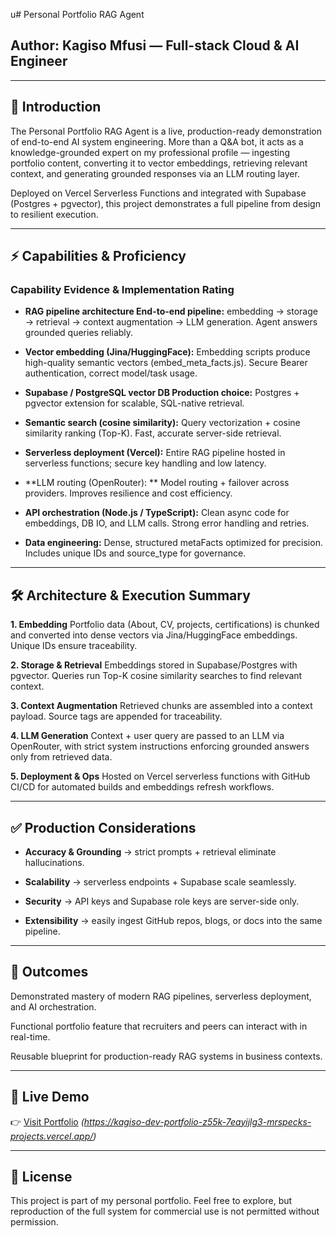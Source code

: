 u# Personal Portfolio RAG Agent
## Author: Kagiso Mfusi — Full-stack Cloud & AI Engineer


---

## 📌 Introduction

The Personal Portfolio RAG Agent is a live, production-ready demonstration of end-to-end AI system engineering. More than a Q&A bot, it acts as a knowledge-grounded expert on my professional profile — ingesting portfolio content, converting it to vector embeddings, retrieving relevant context, and generating grounded responses via an LLM routing layer.

Deployed on Vercel Serverless Functions and integrated with Supabase (Postgres + pgvector), this project demonstrates a full pipeline from design to resilient execution.


---

##  ⚡ Capabilities & Proficiency

### Capability	Evidence & Implementation	Rating 

 - **RAG pipeline architecture	End-to-end pipeline:** embedding → storage → retrieval → context augmentation → LLM generation. Agent answers grounded queries reliably.	

 - **Vector embedding (Jina/HuggingFace):**	Embedding scripts produce high-quality semantic vectors (embed_meta_facts.js). Secure Bearer authentication, correct model/task usage.	

 - **Supabase / PostgreSQL vector DB	Production choice:** Postgres + pgvector extension for scalable, SQL-native retrieval.	

 - **Semantic search (cosine similarity):**	Query vectorization + cosine similarity ranking (Top-K). Fast, accurate server-side retrieval.	

 - **Serverless deployment (Vercel):** Entire RAG pipeline hosted in serverless functions; secure key handling and low latency.	

 - **LLM routing (OpenRouter):	** Model routing + failover across providers. Improves resilience and cost efficiency.	
 
 - **API orchestration (Node.js / TypeScript):**	Clean async code for embeddings, DB IO, and LLM calls. Strong error handling and retries.	

 - **Data engineering:**	Dense, structured metaFacts optimized for precision. Includes unique IDs and source_type for governance.	



---

## 🛠️ Architecture & Execution Summary

**1. Embedding**
Portfolio data (About, CV, projects, certifications) is chunked and converted into dense vectors via Jina/HuggingFace embeddings. Unique IDs ensure traceability.


**2. Storage & Retrieval**
Embeddings stored in Supabase/Postgres with pgvector. Queries run Top-K cosine similarity searches to find relevant context.


**3. Context Augmentation**
Retrieved chunks are assembled into a context payload. Source tags are appended for traceability.


**4. LLM Generation**
Context + user query are passed to an LLM via OpenRouter, with strict system instructions enforcing grounded answers only from retrieved data.


**5. Deployment & Ops**
Hosted on Vercel serverless functions with GitHub CI/CD for automated builds and embeddings refresh workflows.




---

## ✅ Production Considerations

 - **Accuracy & Grounding** → strict prompts + retrieval eliminate hallucinations.

 - **Scalability** → serverless endpoints + Supabase scale seamlessly.

 - **Security** → API keys and Supabase role keys are server-side only.

 - **Extensibility** → easily ingest GitHub repos, blogs, or docs into the same pipeline.



---

## 🚀 Outcomes

Demonstrated mastery of modern RAG pipelines, serverless deployment, and AI orchestration.

Functional portfolio feature that recruiters and peers can interact with in real-time.

Reusable blueprint for production-ready RAG systems in business contexts.



---

## 🔗 Live Demo

👉 [Visit Portfolio](#) *(https://kagiso-dev-portfolio-z55k-7eayijlg3-mrspecks-projects.vercel.app/)*


---

## 📄 License

This project is part of my personal portfolio. Feel free to explore, but reproduction of the full system for commercial use is not permitted without permission.

